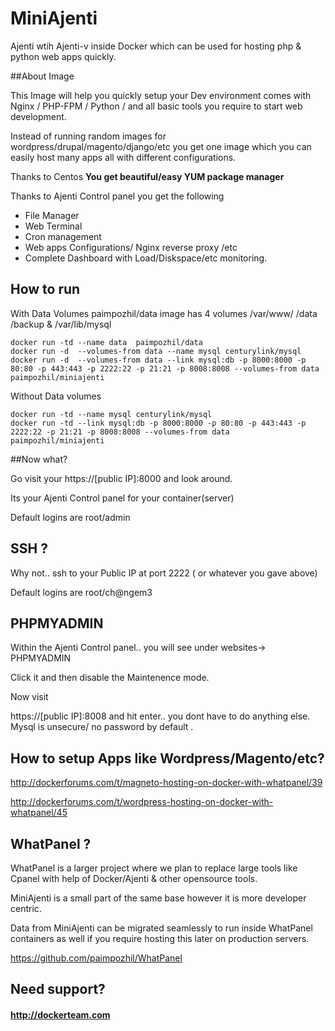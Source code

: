MiniAjenti
==========

Ajenti wtih Ajenti-v inside Docker which can be used for hosting php & python web apps quickly.


##About Image

This Image will help you quickly setup your Dev environment comes with Nginx / PHP-FPM / Python / and all basic tools you require to start web development.

Instead of running random images for wordpress/drupal/magento/django/etc you get one image which you can easily host many apps all with different configurations.


Thanks to Centos **You get beautiful/easy YUM package manager**

Thanks to Ajenti Control panel you get the following
  * File Manager
  * Web Terminal
  * Cron management
  * Web apps Configurations/ Nginx reverse proxy /etc
  * Complete Dashboard with Load/Diskspace/etc monitoring.

## How to run

With Data Volumes 
paimpozhil/data image has 4 volumes /var/www/ /data /backup & /var/lib/mysql

```
docker run -td --name data  paimpozhil/data
docker run -d  --volumes-from data --name mysql centurylink/mysql
docker run -d  --volumes-from data --link mysql:db -p 8000:8000 -p 80:80 -p 443:443 -p 2222:22 -p 21:21 -p 8008:8008 --volumes-from data paimpozhil/miniajenti
```

Without Data volumes

```
docker run -td --name mysql centurylink/mysql
docker run -td --link mysql:db -p 8000:8000 -p 80:80 -p 443:443 -p 2222:22 -p 21:21 -p 8008:8008 --volumes-from data paimpozhil/miniajenti
```


##Now what?

Go visit your https://[public IP]:8000 and look around.

Its your Ajenti Control panel for your container(server)

Default logins are root/admin

## SSH ?

Why not.. ssh to your Public IP at port 2222 ( or whatever you gave above) 

Default logins are root/ch@ngem3

## PHPMYADMIN

Within the Ajenti Control panel.. you will see under websites-> PHPMYADMIN 

Click it and then disable the Maintenence mode.

Now visit 

https://[public IP]:8008 and hit enter.. you dont have to do anything else. 
Mysql is unsecure/ no password by default .


## How to setup Apps like Wordpress/Magento/etc?

http://dockerforums.com/t/magneto-hosting-on-docker-with-whatpanel/39

http://dockerforums.com/t/wordpress-hosting-on-docker-with-whatpanel/45

## WhatPanel ? 

WhatPanel is a larger project where we plan to replace large tools like Cpanel with help of Docker/Ajenti & other opensource tools.

MiniAjenti is a small part of the same base however it is more developer centric.

Data from MiniAjenti can be migrated seamlessly to run inside WhatPanel containers as well if you require hosting this later on production servers.

https://github.com/paimpozhil/WhatPanel

## Need support?

#### http://dockerteam.com


